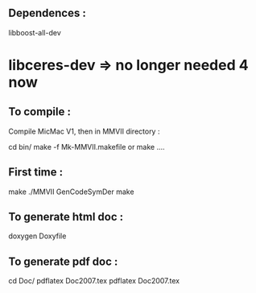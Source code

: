 Dependences :
-------------

libboost-all-dev
#  libceres-dev => no longer needed 4 now


To compile :
------------

Compile MicMac V1, then in MMVII directory :

cd bin/
make -f Mk-MMVII.makefile
or 
make ....

First time :
-----------
make
./MMVII  GenCodeSymDer
make

To generate html doc :
----------------------
doxygen Doxyfile 


To generate pdf doc :
---------------------

cd Doc/
pdflatex  Doc2007.tex
pdflatex  Doc2007.tex


